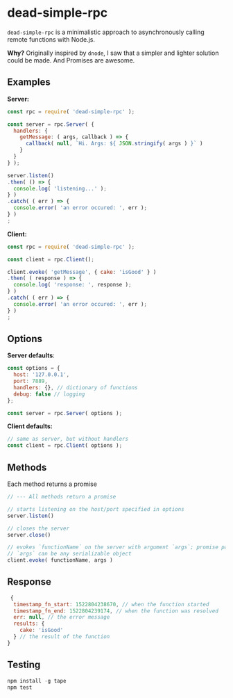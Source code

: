 # dead-simple-rpc

`dead-simple-rpc` is a minimalistic approach to asynchronously calling remote functions with Node.js.

**Why?**
Originally inspired by `dnode`, I saw that a simpler and lighter solution could be made. And Promises are awesome.

## Examples

**Server:**
``` js
const rpc = require( 'dead-simple-rpc' );

const server = rpc.Server( {
  handlers: {
    getMessage: ( args, callback ) => {
      callback( null, `Hi. Args: ${ JSON.stringify( args ) }` )
    }
  }
} );

server.listen()
.then( () => {
  console.log( 'listening...' );
} )
.catch( ( err ) => {
  console.error( 'an error occured: ', err );
} )
;
```

**Client:**
``` js
const rpc = require( 'dead-simple-rpc' );

const client = rpc.Client();

client.evoke( 'getMessage', { cake: 'isGood' } )
.then( ( response ) => {
  console.log( 'response: ', response );
} )
.catch( ( err ) => {
  console.error( 'an error occured: ', err );
} )
;
```

## Options

**Server defaults**:
``` js
const options = {
  host: '127.0.0.1',
  port: 7889,
  handlers: {}, // dictionary of functions
  debug: false // logging
};

const server = rpc.Server( options );
```

**Client defaults:**
``` js
// same as server, but without handlers
const client = rpc.Client( options );
```

## Methods

Each method returns a promise
``` js
// --- All methods return a promise

// starts listening on the host/port specified in options
server.listen()

// closes the server
server.close()

// evokes `functionName` on the server with argument `args`; promise passes the response
// `args` can be any serializable object
client.evoke( functionName, args ) 
```

## Response

``` js
 {
  timestamp_fn_start: 1522804238670, // when the function started
  timestamp_fn_end: 1522804239174, // when the function was resolved
  err: null, // the error message
  results: {
    cake: 'isGood'
  } // the result of the function
}
```

## Testing

``` js
npm install -g tape
npm test
```
